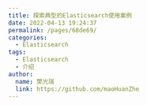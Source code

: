 ```yaml
---
title: 探索典型的Elasticsearch使用案例
date: 2022-04-13 19:24:37
permalink: /pages/68de69/
categories:
  - Elasticsearch
tags:
  - Elasticsearch
  - 介绍
author: 
  name: 樊光瑞
  link: https://github.com/maoHuanZhe
---
```


